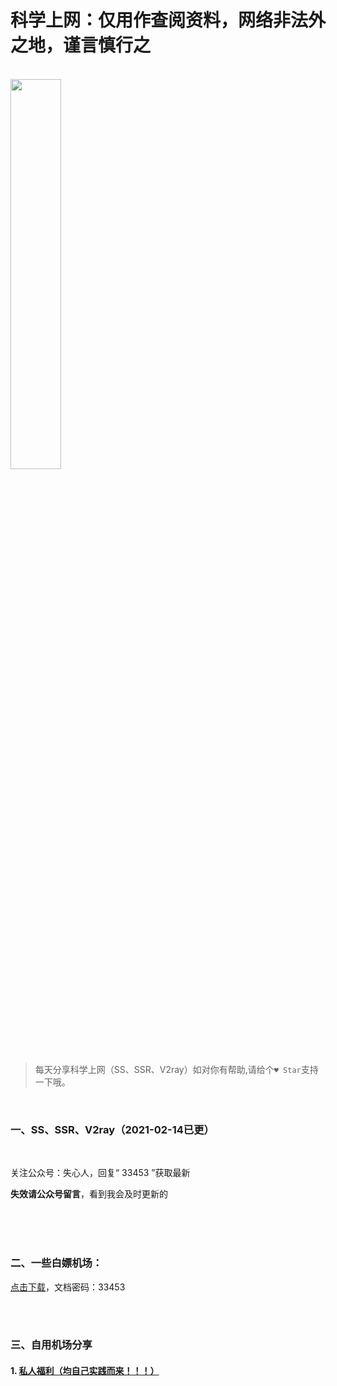 # 科学上网：仅用作查阅资料，网络非法外之地，谨言慎行之

<br>

<img src="https://p.pstatp.com/origin/137b700017bf612c9ba96" width="40%">

<br>

> 每天分享科学上网（SS、SSR、V2ray）如对你有帮助,请给个`♥ Star`支持一下哦。

<br>

### 一、SS、SSR、V2ray（2021-02-14已更）

<br>

 关注公众号：失心人，回复“ 33453 ”获取最新

**失效请公众号留言**，看到我会及时更新的

<br><br><br>

### 二、一些白嫖机场：

[点击下载](https://n802.com/file/30401944-474439088)，文档密码：33453

<br><br>

### 三、自用机场分享

#### 1. [ 私人福利（均自己实践而来！！！）](https://7758520.ga/ "私人教程整理")


